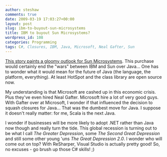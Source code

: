 ```yaml
---
author: steshaw
comments: true
date: 2009-03-19 17:03:27+00:00
layout: post
slug: ibm-to-buyout-sun-microsystems
title: IBM to buyout Sun Microsystems?
wordpress_id: 108
categories: Programming
tags: C#, Closures, IBM, Java, Microsoft, Neal Gafter, Sun
---
```


[This story paints a gloomy outlook for Sun Microsystems](http://www.guardian.co.uk/technology/2009/mar/18/ibm-sun-microsystems). This purchase would certainly end the "wars" between IBM and Sun over Java... One has to wonder what it would mean for the future of Java (the language, the platform, everything). At least HotSpot and the class library are open source now.

My understanding is that Microsoft are cashed up in this economic crisis. Plus they've even hired Neal Gafter. Microsoft hire a lot of very good guys. With Gafter over at Microsoft, I wonder if that influenced the decision to squash closures for Java... That was the dumbest move for Java. I suppose it doesn't really matter: for me, Scala is the next Java.

I wonder if businesses will be more likely to adopt .NET rather than Java now though and really turn the tide. This global recession is turning out to be what I call _The Greater Depression_, some _The Second Great Depression_ and still some other young 'uns _The Great Depression 2.0_. I wonder who will come out on top? With ReSharper, Visual Studio is actually pretty good! So, no excuses - go brush up those C# skills! ;)
